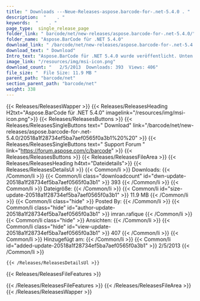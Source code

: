```yaml
---
title: " Downloads ---Neue-Releases-aspose.barcode-for-.net-5.4.0 . "
description:  "    . " 
keywords:  "    . " 
page_type:  single_release_page
folder_link: " barcode/net/new-releases/aspose.barcode-for-.net-5.4.0/"
folder_name: "Aspose.BarCode für .NET 5.4.0"
download_link: " /barcode/net/new-releases/aspose.barcode-for-.net-5.4.0/20518a1f28734ef5ba7aef0565f0a3b1"
download_text: " Download"
Intro_text: "Aspose.BarCode für .NET 5.4.0 wurde veröffentlicht. Unten ist die Liste der Fehlerbehebungen ..."
image_link: "/resources/img/msi-icon.png"
download_count: "   2/5/2013  Downloads: 393  Views: 406"
file_size: "  File Size: 11.9 MB "
parent_path: "barcode/net"
section_parent_path: "barcode/net"
weight: 338
---
```


{{< Releases/ReleasesWapper >}}
  {{< Releases/ReleasesHeading H2txt="Aspose.BarCode für .NET 5.4.0" imagelink="/resources/img/msi-icon.png">}}
  {{< Releases/ReleasesButtons >}}
    {{< Releases/ReleasesSingleButtons text=" Download" link="/barcode/net/new-releases/aspose.barcode-for-.net-5.4.0/20518a1f28734ef5ba7aef0565f0a3b1%20%20" >}}
    {{< Releases/ReleasesSingleButtons text=" Support Forum " link="https://forum.aspose.com/c/barcode" >}}
  {{< Releases/ReleasesButtons >}}
  {{< Releases/ReleasesFileArea >}}
    {{< Releases/ReleasesHeading h4txt="Dateidetails">}}
    {{< Releases/ReleasesDetailsUl >}}
            {{< Common/li >}} Downloads: {{< /Common/li >}}
      {{< Common/li class="downloadcount" id="dwn-update-20518a1f28734ef5ba7aef0565f0a3b1" >}} 393 {{< /Common/li >}}
      {{< Common/li >}} Dateigröße: {{< /Common/li >}}
      {{< Common/li id="size-update-20518a1f28734ef5ba7aef0565f0a3b1" >}} 11.9 MB {{< /Common/li >}} 
      {{< Common/li  class="hide" >}} Posted By: {{< /Common/li >}} 
      {{< Common/li class="hide" id="author-update-20518a1f28734ef5ba7aef0565f0a3b1" >}} imran.rafique {{< /Common/li >}}
      {{< Common/li class="hide" >}} Ansichten: {{< /Common/li >}}
      {{< Common/li class="hide" id="view-update-20518a1f28734ef5ba7aef0565f0a3b1" >}} 407 {{< /Common/li >}}
      {{< Common/li >}} Hinzugefügt am: {{< /Common/li >}}
      {{< Common/li id="added-update-20518a1f28734ef5ba7aef0565f0a3b1" >}} 2/5/2013 {{< /Common/li >}} 

    {{< /Releases/ReleasesDetailsUl >}}

  {{< Releases/ReleasesFileFeatures >}}
      
  {{< /Releases/ReleasesFileFeatures >}}
 {{< /Releases/ReleasesFileArea >}}
{{< /Releases/ReleasesWapper >}}



